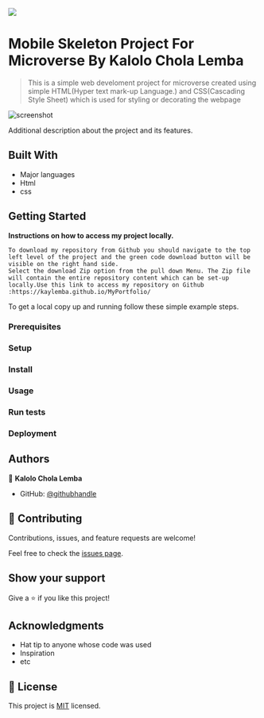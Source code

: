 ![](https://img.shields.io/badge/Microverse-blueviolet)

# Mobile Skeleton Project For Microverse By Kalolo Chola Lemba

> This is a simple web develoment project for microverse created using simple HTML(Hyper text mark-up Language.) and CSS(Cascading Style Sheet) which is used for styling or decorating the webpage 

![screenshot](./Myportfolio.png)

Additional description about the project and its features.

## Built With

- Major languages
- Html
- css




## Getting Started

**Instructions on how to access my project locally.**
```
To download my repository from Github you should navigate to the top left level of the project and the green code download button will be visible on the right hand side.
Select the download Zip option from the pull down Menu. The Zip file will contain the entire repository content which can be set-up locally.Use this link to access my repository on Github :https://kaylemba.github.io/MyPortfolio/
```



To get a local copy up and running follow these simple example steps.

### Prerequisites

### Setup

### Install

### Usage

### Run tests

### Deployment



## Authors

👤 **Kalolo Chola Lemba**

- GitHub: [@githubhandle](https://github.com/KayLemba)

## 🤝 Contributing

Contributions, issues, and feature requests are welcome!

Feel free to check the [issues page](../../issues/).

## Show your support

Give a ⭐️ if you like this project!

## Acknowledgments

- Hat tip to anyone whose code was used
- Inspiration
- etc

## 📝 License

This project is [MIT](./MIT.md) licensed.
